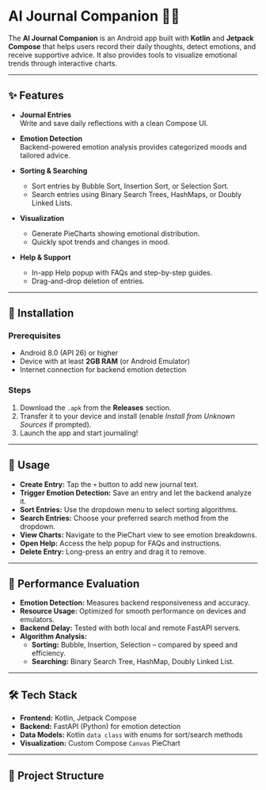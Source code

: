 # AI Journal Companion 📓🤖

The **AI Journal Companion** is an Android app built with **Kotlin** and **Jetpack Compose** that helps users record their daily thoughts, detect emotions, and receive supportive advice. It also provides tools to visualize emotional trends through interactive charts.

---

## ✨ Features

- **Journal Entries**  
  Write and save daily reflections with a clean Compose UI.  

- **Emotion Detection**  
  Backend-powered emotion analysis provides categorized moods and tailored advice.  

- **Sorting & Searching**  
  - Sort entries by Bubble Sort, Insertion Sort, or Selection Sort.  
  - Search entries using Binary Search Trees, HashMaps, or Doubly Linked Lists.  

- **Visualization**  
  - Generate PieCharts showing emotional distribution.  
  - Quickly spot trends and changes in mood.  

- **Help & Support**  
  - In-app Help popup with FAQs and step-by-step guides.  
  - Drag-and-drop deletion of entries.  

---

## 📱 Installation

### Prerequisites
- Android 8.0 (API 26) or higher  
- Device with at least **2GB RAM** (or Android Emulator)  
- Internet connection for backend emotion detection  

### Steps
1. Download the `.apk` from the **Releases** section.  
2. Transfer it to your device and install (enable *Install from Unknown Sources* if prompted).  
3. Launch the app and start journaling!  

---

## 🚀 Usage

- **Create Entry:** Tap the `+` button to add new journal text.  
- **Trigger Emotion Detection:** Save an entry and let the backend analyze it.  
- **Sort Entries:** Use the dropdown menu to select sorting algorithms.  
- **Search Entries:** Choose your preferred search method from the dropdown.  
- **View Charts:** Navigate to the PieChart view to see emotion breakdowns.  
- **Open Help:** Access the help popup for FAQs and instructions.  
- **Delete Entry:** Long-press an entry and drag it to remove.  

---

## 🧪 Performance Evaluation

- **Emotion Detection:** Measures backend responsiveness and accuracy.  
- **Resource Usage:** Optimized for smooth performance on devices and emulators.  
- **Backend Delay:** Tested with both local and remote FastAPI servers.  
- **Algorithm Analysis:**  
  - **Sorting:** Bubble, Insertion, Selection – compared by speed and efficiency.  
  - **Searching:** Binary Search Tree, HashMap, Doubly Linked List.  

---

## 🛠️ Tech Stack

- **Frontend:** Kotlin, Jetpack Compose  
- **Backend:** FastAPI (Python) for emotion detection  
- **Data Models:** Kotlin `data class` with enums for sort/search methods  
- **Visualization:** Custom Compose `Canvas` PieChart  

---

## 📂 Project Structure

